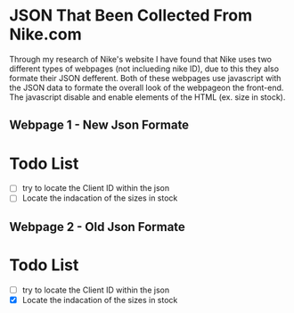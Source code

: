 # JSON That Been Collected From Nike.com

Through my research of Nike's website I have found that Nike uses two different types of webpages (not inclueding nike ID), due to this they also formate their JSON defferent. Both of these webpages use javascript with the JSON data to formate the overall look of the webpageon the front-end. The javascript disable and enable elements of the HTML (ex. size in stock).

## Webpage 1 - New Json Formate

# Todo List
- [ ] try to locate the Client ID within the json
- [ ] Locate the indacation of the sizes in stock

## Webpage 2 - Old Json Formate

# Todo List
- [ ] try to locate the Client ID within the json
- [x] Locate the indacation of the sizes in stock
